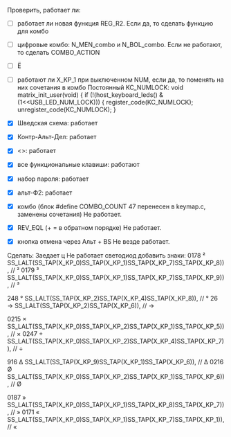 Проверить, работает ли:
- [ ] работает ли новая функция REG_R2. Если да, то сделать функцию для комбо
- [ ] цифровые комбо: N_MEN_combo и N_BOL_combo. Если не работают, то сделать COMBO_ACTION
- [ ] Ё
- [ ] работают ли X_KP_1 при выключенном NUM, если да, то поменять на них сочетания в комбо
Постоянный KC_NUMLOCK:
void matrix_init_user(void) {
  if (!(host_keyboard_leds() & (1<<USB_LED_NUM_LOCK))) {
    register_code(KC_NUMLOCK);
    unregister_code(KC_NUMLOCK);
  }

- [X] Шведская схема: работает
- [X] Контр-Альт-Дел: работает
- [X] <>: работает
- [X] все функциональные клавиши: работают
- [X] набор пароля: работает 
- [X] альт-Ф2: работает
- [X] комбо (блок #define COMBO_COUNT 47 перенесен в keymap.c, заменены сочетания) Не работает.
- [X] REV_EQL (+ = в обратном порядке) Не работает.
- [X] кнопка отмена через Альт + BS Не везде работает.

Сделать: 
Заедает ц
Не работает светодиод
добавить знаки:
0178	²			SS_LALT(SS_TAP(X_KP_0)SS_TAP(X_KP_1)SS_TAP(X_KP_7)SS_TAP(X_KP_8)), // ²
0179	³			SS_LALT(SS_TAP(X_KP_0)SS_TAP(X_KP_1)SS_TAP(X_KP_7)SS_TAP(X_KP_9)), // ³

248	°			SS_LALT(SS_TAP(X_KP_2)SS_TAP(X_KP_4)SS_TAP(X_KP_8)), // °
26	→			SS_LALT(SS_TAP(X_KP_2)SS_TAP(X_KP_6)), // →

0215	×			SS_LALT(SS_TAP(X_KP_0)SS_TAP(X_KP_2)SS_TAP(X_KP_1)SS_TAP(X_KP_5)), // ×
0247	÷			SS_LALT(SS_TAP(X_KP_0)SS_TAP(X_KP_2)SS_TAP(X_KP_4)SS_TAP(X_KP_7)), // ÷

916	Δ			SS_LALT(SS_TAP(X_KP_9)SS_TAP(X_KP_1)SS_TAP(X_KP_6)), // Δ
0216	Ø			SS_LALT(SS_TAP(X_KP_0)SS_TAP(X_KP_2)SS_TAP(X_KP_1)SS_TAP(X_KP_6)), // Ø

0187	»			SS_LALT(SS_TAP(X_KP_0)SS_TAP(X_KP_1)SS_TAP(X_KP_8)SS_TAP(X_KP_7)), // »
0171	«			SS_LALT(SS_TAP(X_KP_0)SS_TAP(X_KP_1)SS_TAP(X_KP_7)SS_TAP(X_KP_1)), // «
